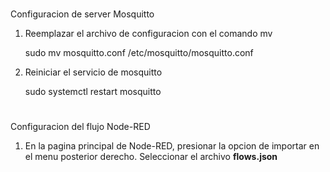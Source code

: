 #
Configuracion de server Mosquitto

1. Reemplazar el archivo de configuracion con el comando mv
	
	sudo mv mosquitto.conf /etc/mosquitto/mosquitto.conf
	
2. Reiniciar el servicio de mosquitto

	sudo systemctl restart mosquitto

#
Configuracion del flujo Node-RED

1. En la pagina principal de Node-RED, presionar la opcion de importar en el menu posterior derecho. Seleccionar el archivo **flows.json**
